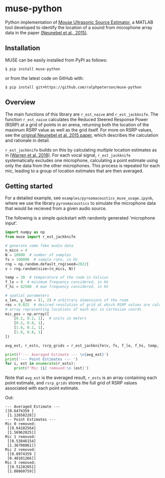 # muse-python
Python implementation of [Mouse Ultrasonic Source Estimator](https://github.com/JaneliaSciComp/Muse),
a MATLAB tool developed to identify the location of a sound from microphone array data in the paper [(Neunebel et al., 2015)](https://doi.org/10.7554/eLife.06203).

## Installation
MUSE can be easily installed from PyPI as follows:
```
$ pip install muse-python
```
or from the latest code on GitHub with:
```
$ pip install git+https://github.com/ralphpeterson/muse-python
```
## Overview
The main functions of this library are `r_est_naive` and `r_est_jackknife`. The function `r_est_naive` calculates the Reduced Steered Response Power (RSRP) at a grid
of points in an arena, returning both the location of the maximum RSRP value as well as the grid itself.
For more on RSRP values, see the [original Neunebel et al. 2015 paper](https://doi.org/10.7554/eLife.06203), which describes the calculation and rationale in detail.

`r_est_jackknife` builds on this by calculating *multiple* location estimates as in [(Warren et al. 2018)](https://pubmed.ncbi.nlm.nih.gov/29309793).
For each vocal signal, `r_est_jackknife` systematically excludes one microphone, calculating a point estimate using only the data from the other microphones.
This process is repeated for each mic, leading to a group of location estimates that are then averaged.

## Getting started
For a detailed example, see `examples/pyroomacoustics_muse_usage.ipynb`,
where we use the library `pyroomacoustics` to simulate the microphone data that would be
recieved from a given audio source. 

The following is a simple quickstart with randomly generated 'microphone input'.
```python
import numpy as np
from muse import r_est_jackknife

# generate some fake audio data
n_mics = 4
N = 10000  # number of samples
fs = 100000  # sample rate, in Hz
rng = np.random.default_rng(seed=2022)
v = rng.random(size=(n_mics, N))

temp = 20  # temperature of the room in Celsius
f_lo = 0  # minimum frequency considered, in Hz
f_hi = 62500  # max frequency considered, in Hz

# spatial parameters
x_len, y_len = (1, 2) # arbitrary dimensions of the room
res = 0.025  # desired resolution of grid at which RSRP values are calculated
# array representing locations of each mic in Cartesian coords
mic_pos = np.array([
    [0.2, 0.2, 1],  # units in meters
    [0.2, 0.8, 1],
    [1.8, 0.2, 1],
    [1.8, 0.8, 1]
])

avg_est, r_ests, rsrp_grids = r_est_jackknife(v, fs, f_lo, f_hi, temp, x_len, y_len, res, mic_pos)

print(f'--- Averaged Estimate --- \n{avg_est}')
print('--- Point Estimates --- ')
for i, est in enumerate(r_ests):
    print(f'Mic {i} removed:\n {est}')
```
Note that `avg_est` is the averaged result, `r_ests` is an array containing each point estimate, and `rsrp_grids` stores the full grid of RSRP values associated with each point estimate.

Out:
```
--- Averaged Estimate --- 
[[0.6474359 ]
 [1.12658228]]
--- Point Estimates --- 
Mic 0 removed:
 [[0.64102564]
 [1.56962025]]
Mic 1 removed:
 [[0.53846154]
 [1.36708861]]
Mic 2 removed:
 [[0.8974359 ]
 [0.48101266]]
Mic 3 removed:
 [[0.51282051]
 [1.08860759]]
```
